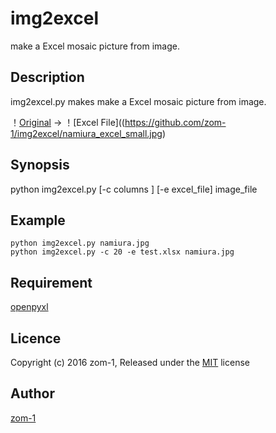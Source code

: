 img2excel
====
make a Excel mosaic picture from image.

## Description
img2excel.py makes make a Excel mosaic picture from image.

！[Original](https://github.com/zom-1/img2excel/namiura_small.jpg)
->
！[Excel File]((https://github.com/zom-1/img2excel/namiura_excel_small.jpg)

## Synopsis

 python img2excel.py  [-c columns ] [-e excel_file] image_file


## Example
```
python img2excel.py namiura.jpg
python img2excel.py -c 20 -e test.xlsx namiura.jpg
```

## Requirement
[openpyxl](https://openpyxl.readthedocs.org/)

<!--
## See also
-->

## Licence
Copyright (c) 2016 zom-1, Released under the
 [MIT](http://opensource.org/licenses/mit-license.php) license

## Author
[zom-1](https://github.com/zom-1)
